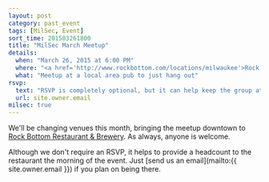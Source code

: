 ```yaml
---
layout: post
category: past_event
tags: [MilSec, Event]
sort_time: 201503261800
title: "MilSec March Meetup"
details:
  when: "March 26, 2015 at 6:00 PM"
  where: "<a href='http://www.rockbottom.com/locations/milwaukee'>Rock Bottom Restaurant &amp; Brewery</a>"
  what: "Meetup at a local area pub to just hang out"
rsvp:
  text: "RSVP is completely optional, but it can help keep the group at the same table"
  url: site.owner.email
milsec: true
---
```

We'll be changing venues this month, bringing the meetup downtown to [Rock Bottom Restaurant & Brewery](http://www.rockbottom.com/locations/milwaukee). As always, anyone is welcome.

Although we don't require an RSVP, it helps to provide a headcount to the restaurant the morning of the event. Just [send us an email](mailto:{{ site.owner.email }}) if you plan on being there.
